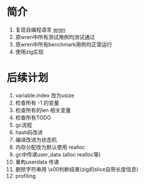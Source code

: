 # 简介
1. 复现自编程语言 [wren](https://wren.io)
2. 原wren中所有测试用例均测试通过
3. 原wren中所有benchmark用例均正常运行
4. 使用zig实现

# 后续计划
1. variable.index  改为usize
2. 检查所有 -1 的变量
3. 检查所有的len 相关变量
4. 检查所有TODO
5. gc流程
6. hash码改进
7.  编译改进为状态机
8.  内存分配改为默认使用 realloc
9.  gc中传递user_data (alloc realloc等)
10. 重构userdata 传递
11. 删除字符串用 \x00判断结束(zig的slice自带长度信息)
12. profiling